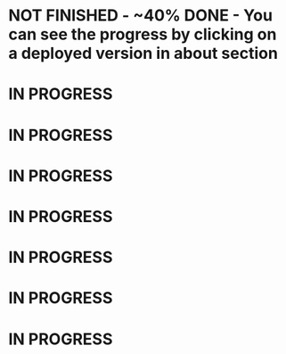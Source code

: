 # NOT FINISHED - ~40% DONE - You can see the progress by clicking on a deployed version in about section
# IN PROGRESS
# IN PROGRESS
# IN PROGRESS
# IN PROGRESS
# IN PROGRESS
# IN PROGRESS
# IN PROGRESS


